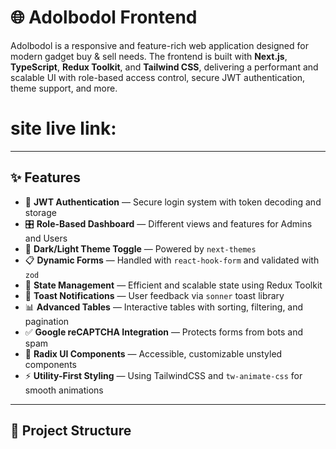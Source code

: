 # 🌐 Adolbodol Frontend

Adolbodol is a responsive and feature-rich web application designed for modern gadget buy & sell needs. The frontend is built with **Next.js**, **TypeScript**, **Redux Toolkit**, and **Tailwind CSS**, delivering a performant and scalable UI with role-based access control, secure JWT authentication, theme support, and more.

# site live link:

---

## ✨ Features

- 🔐 **JWT Authentication** — Secure login system with token decoding and storage
- 🎛️ **Role-Based Dashboard** — Different views and features for Admins and Users
- 🎨 **Dark/Light Theme Toggle** — Powered by `next-themes`
- 📋 **Dynamic Forms** — Handled with `react-hook-form` and validated with `zod`
- 🔄 **State Management** — Efficient and scalable state using Redux Toolkit
- 💬 **Toast Notifications** — User feedback via `sonner` toast library
- 📊 **Advanced Tables** — Interactive tables with sorting, filtering, and pagination
- ✅ **Google reCAPTCHA Integration** — Protects forms from bots and spam
- 🧩 **Radix UI Components** — Accessible, customizable unstyled components
- ⚡ **Utility-First Styling** — Using TailwindCSS and `tw-animate-css` for smooth animations

---

## 📁 Project Structure
